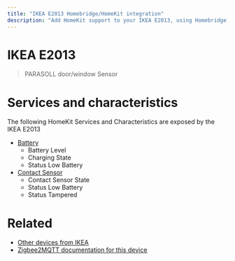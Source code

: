 ```yaml
---
title: "IKEA E2013 Homebridge/HomeKit integration"
description: "Add HomeKit support to your IKEA E2013, using Homebridge, Zigbee2MQTT and homebridge-z2m."
---
```

<!---
This file has been GENERATED using src/docgen/docgen.ts
DO NOT EDIT THIS FILE MANUALLY!
-->
# IKEA E2013
> PARASOLL door/window Sensor


# Services and characteristics
The following HomeKit Services and Characteristics are exposed by
the IKEA E2013

* [Battery](../../battery.md)
  * Battery Level
  * Charging State
  * Status Low Battery
* [Contact Sensor](../../sensors.md)
  * Contact Sensor State
  * Status Low Battery
  * Status Tampered


# Related
* [Other devices from IKEA](../index.md#ikea)
* [Zigbee2MQTT documentation for this device](https://www.zigbee2mqtt.io/devices/E2013.html)